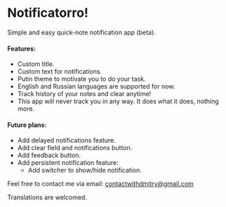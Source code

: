 # Notificatorro!
Simple and easy quick-note notification app (beta).

#### Features:
- Custom title.
- Custom text for notifications.
- Putin theme to motivate you to do your task.
- English and Russian languages are supported for now.
- Track history of your notes and clear anytime!
- This app will never track you in any way. It does what it does, nothing more.

#### Future plans:
- Add delayed notifications feature.
- Add clear field and notifications button.
- Add feedback button.
- Add persistent notification feature:
	- Add switcher to show/hide notification.

Feel free to contact me via email: contactwithdmitry@gmail.com

Translations are welcomed.
